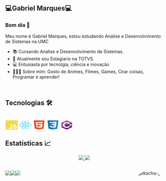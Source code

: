 ## 💻Gabriel Marques💻
### Bom dia 👋
 Meu nome é Gabriel Marques, estou estudando Analise e Desenvolvimento de Sistemas na UMC
 - 📚 Cursando Analise e Desenvolvimento de Sistemas.
 - 🧐 Atualmente sou Estagiario na TOTVS.
 - 💻 Entusiasta por tecnolgia, ciência e inovação
 - 🙋🏼‍♂️ Sobre mim: Gosto de Animes, Filmes, Games, Cirar coisas, Programar e aprender!



<br>

  ## Tecnologias 🛠
  <div style="display: inline_block"><br>
<img align="center" alt="Rafa-Js" height="30" width="40" src="https://raw.githubusercontent.com/devicons/devicon/master/icons/javascript/javascript-plain.svg">
  <img align="center" alt="markes-React" height="30" width="40" src="https://raw.githubusercontent.com/devicons/devicon/master/icons/react/react-original.svg">
  <img align="center" alt="markes-HTML" height="30" width="40" src="https://raw.githubusercontent.com/devicons/devicon/master/icons/html5/html5-original.svg">
  <img align="center" alt="markes-CSS" height="30" width="40" src="https://raw.githubusercontent.com/devicons/devicon/master/icons/css3/css3-original.svg">
  <img align="center" alt="markes-Csharp" height="30" width="40" src="https://raw.githubusercontent.com/devicons/devicon/master/icons/csharp/csharp-original.svg">
 
</div>
  
  ## Estatísticas 📈
<div align="center">
  <a href="https://github.com/MarkesZks%22%3E">
  <img height="150em" src="https://github-readme-stats.vercel.app/api?username=MarkesZks&show_icons=true&theme=dracula&include_all_commits=true&count_private=true"/>
  <img height="150em" src="https://github-readme-stats.vercel.app/api/top-langs/?username=MarkesZks&layout=compact&langs_count=7&theme=dracula"/>
</div>

  
  ##
 
<div> 
  <a href = "mailto:gabrielmarques.messias1@gmail.com"><img align="left" src="https://img.shields.io/badge/-Gmail-%23333?style=for-the-badge&logo=gmail&logoColor=white" target="_blank"></a>
   
  <a href="https://www.linkedin.com/in/gabriel-marques-messias-824761206/" target="_blank"><img align="left" src="https://img.shields.io/badge/-LinkedIn-%230077B5?style=for-the-badge&logo=linkedin&logoColor=white" target="_blank"></a> 
    
   <a href="https://contate.me/Gabriel.Marques" target="_blank"><img align="left" src="https://img.shields.io/badge/WhatsApp-25D366?style=for-the-badge&logo=whatsapp&logoColor=white" target="_blank"></a> 
  <img align="right" alt="pikachu-gif" height="150" style="border-radius:50px;" src="https://cdn.discordapp.com/attachments/460955986581127199/958734296254930994/1604090_a14a5.gif">
</div>
